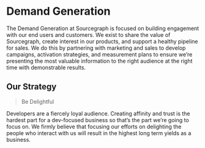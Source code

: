 # Demand Generation
The Demand Generation at Sourcegraph is focused on building engagement with our end users and customers. We exist to share the value of Sourcegraph, create interest in our products, and support a healthy pipeline for sales. We do this by partnering with marketing and sales to develop campaigns, activation strategies, and measurement plans to ensure we’re presenting the most valuable information to the right audience at the right time with demonstrable results.
  
## Our Strategy

> Be Delightful

<p>Developers are a fiercely loyal audience. Creating affinity and trust is the hardest part for a dev-focused business so that’s the part we’re going to focus on. We firmly believe that focusing our efforts on delighting the people who interact with us will result in the highest long term yields as a business. </p>

